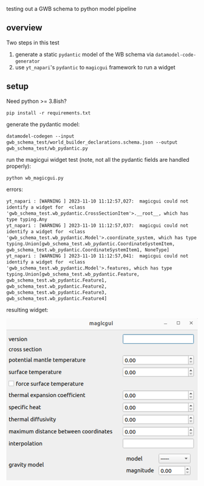 testing out a GWB schema to python model pipeline

## overview 

Two steps in this test

1. generate a static `pydantic` model of the WB schema via `datamodel-code-generator`
2. use `yt_napari`'s `pydantic` to `magicgui` framework to run a widget


## setup 

Need python >= 3.8ish? 

```commandline
pip install -r requirements.txt
```

generate the pydantic model:

```commandline
datamodel-codegen --input gwb_schema_test/world_builder_declarations.schema.json --output gwb_schema_test/wb_pydantic.py
```

run the magicgui widget test (note, not all the pydantic fields are handled properly):

```commandline
python wb_magicgui.py
```

errors:

```commandline
yt_napari : [WARNING ] 2023-11-10 11:12:57,027:  magicgui could not identify a widget for  <class 'gwb_schema_test.wb_pydantic.CrossSectionItem'>.__root__, which has type typing.Any
yt_napari : [WARNING ] 2023-11-10 11:12:57,037:  magicgui could not identify a widget for  <class 'gwb_schema_test.wb_pydantic.Model'>.coordinate_system, which has type typing.Union[gwb_schema_test.wb_pydantic.CoordinateSystemItem, gwb_schema_test.wb_pydantic.CoordinateSystemItem1, NoneType]
yt_napari : [WARNING ] 2023-11-10 11:12:57,041:  magicgui could not identify a widget for  <class 'gwb_schema_test.wb_pydantic.Model'>.features, which has type typing.Union[gwb_schema_test.wb_pydantic.Feature, gwb_schema_test.wb_pydantic.Feature1, gwb_schema_test.wb_pydantic.Feature2, gwb_schema_test.wb_pydantic.Feature3, gwb_schema_test.wb_pydantic.Feature4]
```

resulting widget: 

![widget_screenshot.png](widget_screenshot.png)
